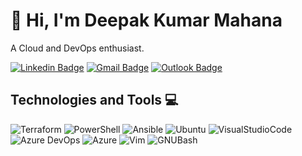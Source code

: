 # 👋 Hi, I'm Deepak Kumar Mahana

A Cloud and DevOps enthusiast.

[![Linkedin Badge](https://img.shields.io/badge/-Deepak-blue?style=flat&logo=Linkedin&logoColor=white)](https://www.linkedin.com/in/dkmahana/) [![Gmail Badge](https://img.shields.io/badge/-GMaiL-c14438?style=flat&logo=Gmail&logoColor=white)](mailto:dkmahana92@gmail.com) [![Outlook Badge](https://img.shields.io/badge/-Outlook-blue?style=flat&logo=MicrosoftOutlook&logoColor=white)](mailto:dkmahana@outlook.com)

## Technologies and Tools 💻
![Terraform](https://img.shields.io/static/v1?label&message=Terraform&color=7B42BC&logo=Terraform) ![PowerShell](https://img.shields.io/static/v1?label&message=PowerShell&color=5391FE&logo=PowerShell&logoColor=black) ![Ansible](https://img.shields.io/static/v1?label&message=Ansible&color=EE0000&logo=Ansible) ![Ubuntu](https://img.shields.io/static/v1?label&message=Ubuntu&color=E95420&logo=Ubuntu&logoColor=white) ![VisualStudioCode](https://img.shields.io/static/v1?label&message=VisualStudioCode&color=007ACC&logo=VisualStudioCode)
<br>
![Azure DevOps](https://img.shields.io/static/v1?label&message=Azure%20DevOps&color=0078D7&logo=AzureDevOps) ![Azure](https://img.shields.io/static/v1?label&message=Azure&color=0078D4&logo=MicrosoftAzure) ![Vim](https://img.shields.io/static/v1?label&message=Vim&color=019733&logo=Vim) ![GNUBash](https://img.shields.io/static/v1?label&message=Bash&color=4EAA25&logo=GNUBash&logoColor=white)

